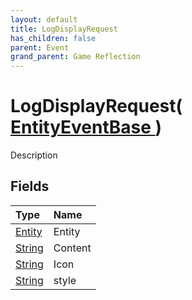 ```yaml
---
layout: default
title: LogDisplayRequest
has_children: false
parent: Event
grand_parent: Game Reflection
---
```

# LogDisplayRequest( [ EntityEventBase ](/riftbreaker-wiki/docs/game-reflection/events/entity_event_base/) )
Description 

## Fields

| Type | Name |
|:----------|:--------------|
| [Entity](/riftbreaker-wiki/docs/game-reflection/classes/entity/) | Entity |
| [String](/riftbreaker-wiki/docs/game-reflection/components/string/) | Content |
| [String](/riftbreaker-wiki/docs/game-reflection/components/string/) | Icon |
| [String](/riftbreaker-wiki/docs/game-reflection/components/string/) | style |

